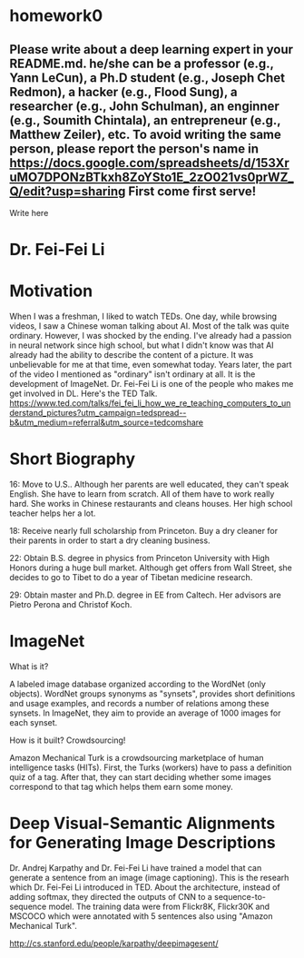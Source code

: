 # homework0
Please write about a deep learning expert in your README.md.
he/she can be a professor (e.g., Yann LeCun), a Ph.D student (e.g., Joseph Chet Redmon), a hacker (e.g., Flood Sung), a researcher (e.g., John Schulman), an enginner (e.g., Soumith Chintala), an entrepreneur (e.g., Matthew Zeiler), etc.
To avoid writing the same person, please report the person's name in  
https://docs.google.com/spreadsheets/d/153XruMO7DPONzBTkxh8ZoYSto1E_2zO021vs0prWZ_Q/edit?usp=sharing
First come first serve!
-------
Write here

# Dr. Fei-Fei Li

# Motivation
When I was a freshman, I liked to watch TEDs. One day, while browsing videos, I saw a Chinese woman talking about AI. Most of the talk was quite ordinary. However, I was shocked by the ending. I've already had a passion in neural network since high school, but what I didn't know was that AI already had the ability to describe the content of a picture. It was unbelievable for me at that time, even somewhat today. Years later, the part of the video I mentioned as "ordinary" isn't ordinary at all. It is the development of ImageNet. Dr. Fei-Fei Li is one of the people who makes me get involved in DL. Here's the TED Talk.
https://www.ted.com/talks/fei_fei_li_how_we_re_teaching_computers_to_understand_pictures?utm_campaign=tedspread--b&utm_medium=referral&utm_source=tedcomshare

# Short Biography
16: Move to U.S.. Although her parents are well educated, they can't speak English. She have to learn from scratch. All of them have to work really hard. She works in Chinese restaurants and cleans houses. Her high school teacher helps her a lot.

18: Receive nearly full scholarship from Princeton. Buy a dry cleaner for their parents in order to start a dry cleaning business.

22: Obtain B.S. degree in physics from Princeton University with High Honors during a huge bull market. Although get offers from Wall Street, she decides to go to Tibet to do a year of Tibetan medicine research.

29: Obtain master and Ph.D. degree in EE from Caltech. Her advisors are Pietro Perona and Christof Koch.

# ImageNet
What is it?

A labeled image database organized according to the WordNet (only objects). WordNet groups synonyms as "synsets", provides short definitions and usage examples, and records a number of relations among these synsets. In ImageNet, they aim to provide an average of 1000 images for each synset.

How is it built? Crowdsourcing!

Amazon Mechanical Turk is a crowdsourcing marketplace of human intelligence tasks (HITs). First, the Turks (workers) have to pass a definition quiz of a tag. After that, they can start deciding whether some images correspond to that tag which helps them earn some money.

# Deep Visual-Semantic Alignments for Generating Image Descriptions
Dr. Andrej Karpathy and Dr. Fei-Fei Li have trained a model that can generate a sentence from an image (image captioning). This is the researh which Dr. Fei-Fei Li introduced in TED. About the architecture, instead of adding softmax, they directed the outputs of CNN to a sequence-to-sequence model. The training data were from Flickr8K, Flickr30K and MSCOCO which were annotated with 5 sentences also using "Amazon Mechanical Turk".

http://cs.stanford.edu/people/karpathy/deepimagesent/
